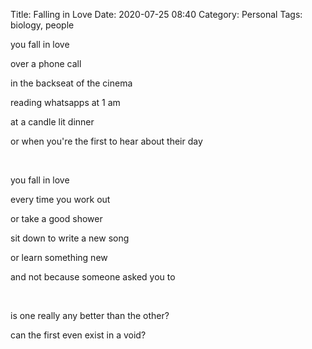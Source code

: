 Title: Falling in Love
Date: 2020-07-25 08:40
Category: Personal
Tags: biology, people

you fall in love

over a phone call

in the backseat of the cinema

reading whatsapps at 1 am

at a candle lit dinner

or when you're the first to hear about their day

&nbsp;

you fall in love

every time you work out

or take a good shower

sit down to write a new song

or learn something new

and not because someone asked you to

&nbsp;

is one really any better than the other?

can the first even exist in a void?
